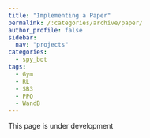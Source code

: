 ```yaml
---
title: "Implementing a Paper"
permalink: /:categories/archive/paper/
author_profile: false
sidebar:
  nav: "projects"
categories:
  - spy_bot
tags:
  - Gym
  - RL
  - SB3
  - PPO
  - WandB
---
```


<style>
.center {
  display: block;
  margin-left: auto;
  margin-right: auto;
  width: 50%;
} 
 
.column {
  float: left;
  width: 50%;
  padding: 5px;
}

.row::after {
  content: "";
  clear: both;
  display: table;
}
</style>

This page is under development
